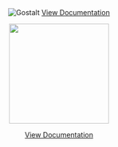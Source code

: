 <div style="text-align: center">
  <img src="https://gostalt.com/static/95c86b61ce1295c48a10e7b60373c4cb/af214/gostalt.png" alt="Gostalt" />
  <a href="https://gostalt.com/packages/validate">View Documentation</a>
</div>

<p align="center"><img src="https://gostalt.com/static/95c86b61ce1295c48a10e7b60373c4cb/af214/gostalt.png" width="200"></p>

<p align="center">
<a href="https://gostalt.com/packages/validate">View Documentation</a>
</p>

